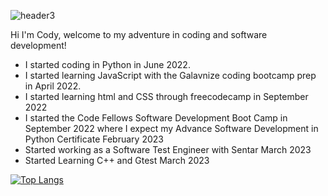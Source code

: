 ![header3](https://user-images.githubusercontent.com/103235685/210416882-474ee79c-90fd-490d-9130-d47de20395d0.png)

Hi I'm Cody, welcome to my adventure in coding and software development!

- I started coding in Python in June 2022.
- I started learning JavaScript with the Galavnize coding bootcamp prep in April 2022.
- I started learning html and CSS through freecodecamp in September 2022
- I started the Code Fellows Software Development Boot Camp in September 2022 where I expect my Advance Software Development in Python Certificate February 2023
- Started working as a Software Test Engineer with Sentar March 2023
- Started Learning C++ and Gtest March 2023

[![Top Langs](https://github-readme-stats.vercel.app/api/top-langs/?username=CodydeLaTorre&langs_count=8)](https://github.com/anuraghazra/github-readme-stats)

